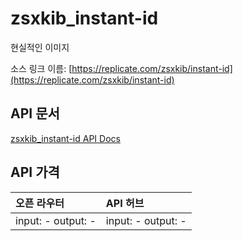 # zsxkib_instant-id

현실적인 이미지

소스 링크 이름: [https://replicate.com/zsxkib/instant-id](https://replicate.com/zsxkib/instant-id)

## API 문서

[zsxkib_instant-id API Docs](../apis/kr/zsxkib_instant-id.md)

## API 가격

| 오픈 라우터 | API 허브 |
|:---|:---|
| input: - output: - | input: - output: - |

